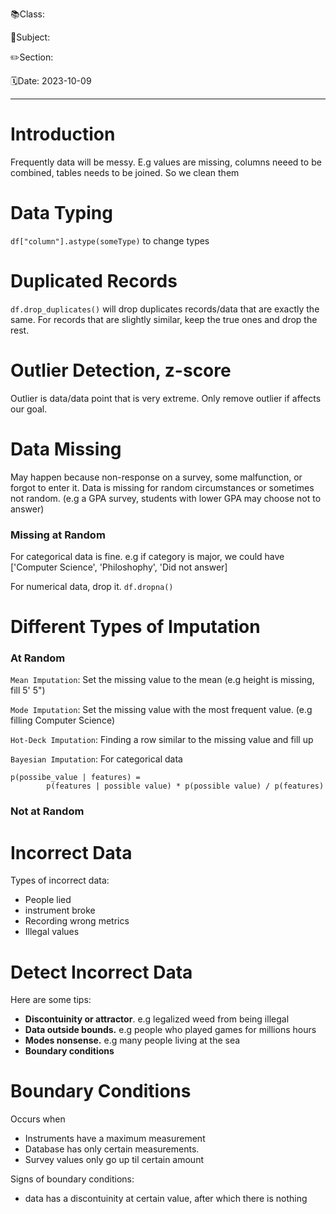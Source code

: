 📚Class: 

📘Subject: <a href="https://github.com/lamula21/cheat-sheets/blob/main/"></a>

✏️Section: 

🗓️Date: 2023-10-09

---

# Introduction

Frequently data will be messy. E.g values are missing, columns neeed to be combined, tables needs to be joined. So we clean them

# Data Typing

`df["column"].astype(someType)` to change types

# Duplicated Records

`df.drop_duplicates()` will drop duplicates records/data that are exactly the same.
For records that are slightly similar, keep the true ones and drop the rest.

# Outlier Detection, z-score

Outlier is data/data point that is very extreme.
Only remove outlier if affects our goal. 

# Data Missing

May happen because non-response on a survey, some malfunction, or forgot to enter it.
Data is missing for random circumstances or sometimes not random. (e.g a GPA survey, students with lower GPA may choose not to answer)

### Missing at Random

For categorical data is fine. 
e.g if category is major, we could have ['Computer Science', 'Philoshophy', 'Did not answer]

For numerical data, drop it. `df.dropna()`


# Different Types of Imputation

### At Random

`Mean Imputation`: Set the missing value to the mean (e.g height is missing, fill 5' 5")

`Mode Imputation`:  Set the missing value with the most frequent value. (e.g filling Computer Science)

`Hot-Deck Imputation`: Finding a row similar to the missing value and fill up

`Bayesian Imputation`: For categorical data

```
p(possibe_value | features) = 
		p(features | possible value) * p(possible value) / p(features)
```
### Not at Random




# Incorrect Data

Types of incorrect data:
- People lied
- instrument broke
- Recording wrong metrics
- Illegal values

# Detect Incorrect Data

Here are some tips:
- **Discontuinity or attractor**. e.g legalized weed from being illegal
- **Data outside bounds.** e.g people who played games for millions hours
- **Modes nonsense.** e.g many people living at the sea
- **Boundary conditions**

# Boundary Conditions

Occurs when
- Instruments have a maximum measurement
- Database has only certain measurements.
- Survey values only go up til certain amount

Signs of boundary conditions:
- data has a discontuinity at certain value, after which there is nothing

